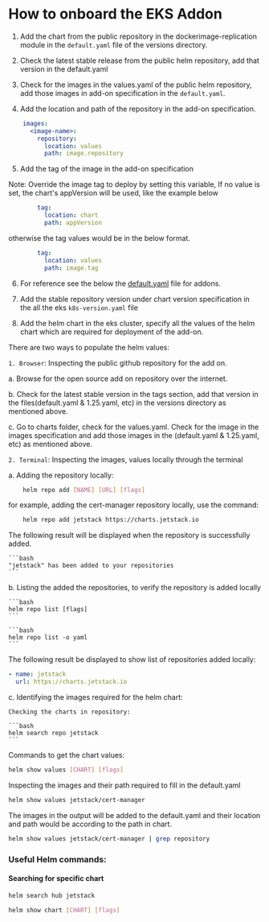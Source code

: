 # How to onboard the EKS Addon 

1. Add the chart from the public repository in the dockerimage-replication module in the `default.yaml` file of the versions directory. 
    
2. Check the latest stable release from the public helm repository, add that version in the default.yaml
    
3. Check for the images in the values.yaml of the public helm repository, add those images in add-on specification in the `default.yaml`. 
    
4. Add the location and path of the repository in the add-on specification.

```yaml
    images:
      <image-name>:
        repository:
          location: values
          path: image.repository
```

5. Add the tag of the image in the add-on specification

Note: Override the image tag to deploy by setting this variable, If no value is set, the chart's appVersion will be used, like the example below

```yaml
        tag:
          location: chart
          path: appVersion
```

otherwise the tag values would be in the below format. 

```yaml
        tag:
          location: values
          path: image.tag
```

6. For reference see the below the [default.yaml](https://github.com/jasaws1048/autonomous-driving-data-framework/blob/main/data/eks_dockerimage-replication/versions/default.yaml) file for addons. 

7. Add the stable repository version under chart version specification in the all the eks `k8s-version.yaml` file

8. Add the helm chart in the eks cluster, specify all the values of the helm chart which are required for deployment of the add-on. 



There are two ways to populate the helm values:

`1. Browser`: Inspecting the public github repository for the add on. 

a. Browse for the open source add on repository over the internet. 

b. Check for the latest stable version in the tags section, add that version in the files(default.yaml & 1.25.yaml, etc) in the versions directory as mentioned above. 

c. Go to charts folder, check for the values.yaml. Check for the image in the images specification and add those images in the (default.yaml & 1.25.yaml, etc) as mentioned above. 


`2. Terminal`: Inspecting the images, values locally through the terminal 

a. Adding the repository locally: 

```bash
    helm repo add [NAME] [URL] [flags]
```

for example, adding the cert-manager repository locally, use the command:

```bash
    helm repo add jetstack https://charts.jetstack.io
```

The following result will be displayed when the repository is successfully added.

    ```bash
    "jetstack" has been added to your repositories
    ```

b. Listing the added the repositories, to verify the repository is added locally 

    ```bash
    helm repo list [flags]
    ```

    ```bash
    helm repo list -o yaml
    ```

The following result be displayed to show list of repositories added locally:

```yaml
- name: jetstack
  url: https://charts.jetstack.io
 ```

c. Identifying the images required for the helm chart:

    Checking the charts in repository:

    ```bash
    helm search repo jetstack
    ```

Commands to get the chart values:

```bash
helm show values [CHART] [flags]
```

Inspecting the images and their path required to fill in the default.yaml

```bash
helm show values jetstack/cert-manager
```

The images in the output will be added to the default.yaml and their location and path would be according to the path in chart. 

```bash
helm show values jetstack/cert-manager | grep repository
```

### Useful Helm commands:

#### Searching for specific chart 

```bash
helm search hub jetstack
```
```bash
helm show chart [CHART] [flags]
```